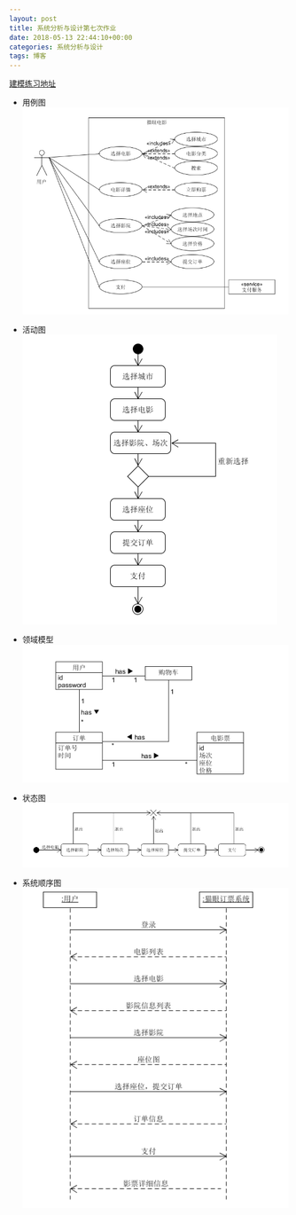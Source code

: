 ```yaml
---
layout: post
title: 系统分析与设计第七次作业
date: 2018-05-13 22:44:10+00:00
categories: 系统分析与设计
tags: 博客
---
```


[建模练习地址](https://linjinghua.github.io/application-description/)  

+ 用例图  
    ![](../assets/系统分析与设计第七次作业1.PNG )  

+ 活动图  
    ![](../assets/系统分析与设计第七次作业2.PNG )  

+ 领域模型  
    ![](../assets/系统分析与设计第七次作业3.PNG )  

+ 状态图  
    ![](../assets/系统分析与设计第七次作业4.PNG)  

+ 系统顺序图  
    ![](../assets/系统分析与设计第七次作业5.PNG )  
